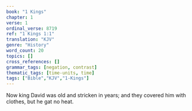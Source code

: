 ```yaml
---
book: "1 Kings"
chapter: 1
verse: 1
ordinal_verse: 8719
ref: "1 Kings 1:1"
translation: "KJV"
genre: "History"
word_count: 20
topics: []
cross_references: []
grammar_tags: [negation, contrast]
thematic_tags: [time-units, time]
tags: ["Bible","KJV","1-Kings"]
---
```

Now king David was old and stricken in years; and they covered him with clothes, but he gat no heat.
